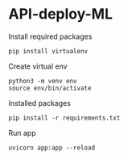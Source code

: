 # API-deploy-ML
Install required packages
```
pip install virtualenv
```
Create virtual env

```
python3 -m venv env
source env/bin/activate
```

Installed packages

```
pip install -r requirements.txt
```
Run app
```
uvicorn app:app --reload
```

